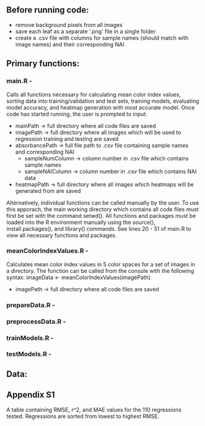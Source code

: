 ## Before running code:
- remove background pixels from all images
- save each leaf as a separate '.png' file in a single folder
- create a .csv file with columns for sample names (should match with image names) and their corresponding NAI

## Primary functions:
### main.R -
Calls all functions necessary for calculating mean color index values, sorting data into training/validation and test sets, training models, evaluating model accuracy, and heatmap generation with most accurate model.
Once code has started running, the user is prompted to input:
- mainPath -> full directory where all code files are saved
- imagePath -> full directory where all images which will be used to regression training and testing are saved
- absorbancePath -> full file path to .csv file containing sample names and corresponding NAI
  - sampleNumColumn -> column number in .csv file which contains sample names
  - sampleNAIColumn -> column number in .csv file which contains NAI data
- heatmapPath -> full directory where all images which heatmaps will be generated from are saved

Alternatively, individual functions can be called manually by the user. To use this apporach, the main working directory which contains all code files must first be set with the command setwd(). All functions and packages must be loaded into the R environment manually using the source(), install.packages(), and library() commands. See lines 20 - 51 of main.R to view all necessary functions and packages.

### meanColorIndexValues.R - 
Calculates mean color index values in 5 color spaces for a set of images in a directory. The function can be called from the console with the following syntax: imageData <- meanColorIndexValues(imagePath)
- imagePath -> full directory where all code files are saved

### prepareData.R - 

### preprocessData.R - 

### trainModels.R -

### testModels.R -

## Data:
## Appendix S1
A table containing RMSE, r^2, and MAE values for the 110 regressions tested. Regressions are sorted from lowest to highest RMSE.
